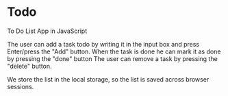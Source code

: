 # Todo
To Do List App in JavaScript

The user can add a task todo by writing it in the input box and press Enter/press the "Add" button.
When the task is done he can mark it as done by pressing the "done" button
The user can remove a task by pressing the "delete" button.

We store the list in the local storage, so the list is saved across browser sessions.
